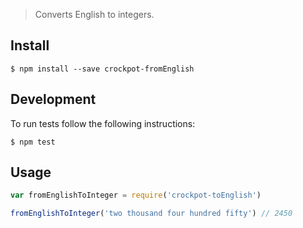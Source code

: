 > Converts English to integers.

## Install

```
$ npm install --save crockpot-fromEnglish
```

## Development
To run tests follow the following instructions:

```
$ npm test
```

## Usage

```js
var fromEnglishToInteger = require('crockpot-toEnglish')

fromEnglishToInteger('two thousand four hundred fifty') // 2450
```
